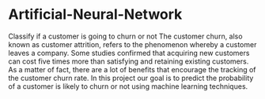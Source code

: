 # Artificial-Neural-Network
Classify if a customer is going to churn or not 
The customer churn, also known as customer attrition, refers to the phenomenon whereby a customer leaves a company. Some studies confirmed that acquiring new customers can cost five times more than satisfying and retaining existing customers. As a matter of fact, there are a lot of benefits that encourage the tracking of the customer churn rate.
In this project our goal is to predict the probability of a customer is likely to churn or not using machine learning techniques.




